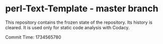 # perl-Text-Template - master branch

This repository contains the frozen state of the repository.
Its history is cleared. It is used only for static code
analysis with Codacy.

Commit Time: 1734565780